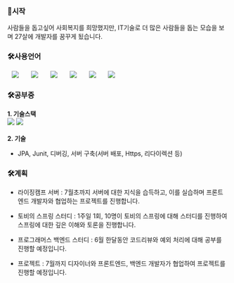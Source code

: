 <h3>🦢시작</h3>
사람들을 돕고싶어 사회복지를 희망했지만, IT기술로 더 많은 사람들을 돕는 모습을 보며 27살에 개발자를 꿈꾸게 됬습니다.


<h3>🛠사용언어</h3>
           
 <div>
<img src="https://img.shields.io/badge/SpringFramework-6DB33F?style=flat-square&logo=Spring&logoColor=white" style="height : auto; margin-left : 10px; margin-right : 10px;"/></a>&nbsp;
<img src="https://img.shields.io/badge/Java-007396?style=flat-square&logo=Java&logoColor=white" style="height : auto; margin-left : 10px; margin-right : 10px;"/></a>&nbsp;
<img src="https://img.shields.io/badge/Oracle-4479A1?style=flat-square&logo=Oracle&logoColor=white" style="height : auto; margin-left : 10px; margin-right : 10px;"/></a>&nbsp;
<img src="https://img.shields.io/badge/HTML5-E34F26?style=flat-square&logo=HTML5&logoColor=white" style="height : auto; margin-left : 10px; margin-right : 10px;"/></a>&nbsp;
<img src="https://img.shields.io/badge/CSS3-1572B6?style=flat-square&logo=CSS3&logoColor=white" style="height : auto; margin-left : 10px; margin-right : 10px;"/></a>&nbsp;
<img src="https://img.shields.io/badge/JavaScript-F7DF1E?style=flat-square&logo=JavaScript&logoColor=white" style="height : auto; margin-left : 10px; margin-right : 10px;"/></a>&nbsp;
</div>

<h3>🛠공부중</h3>
<strong> 1. 기술스택 </strong> 
<div>
<img src="https://img.shields.io/badge/springboot-6DB33F?style=for-the-badge&logo=springboot&logoColor=white">
<img src="https://img.shields.io/badge/mysql-4479A1?style=for-the-badge&logo=mysql&logoColor=white">
</div>
       <br>
<div>
<strong> 2. 기술 </strong><br>
           
- JPA, Junit, 디버깅, 서버 구축(서버 배포, Https, 리다이렉션 등)
           
</div>

<div>
<h3>🛠계획</h3>
           
- 라이징캠프 서버 : 7월초까지 서버에 대한 지식을 습득하고, 이를 실습하며 프론트엔드 개발자와 협업하는 프로젝트를 진행합니다.
           
- 토비의 스프링 스터디 : 1주일 1회, 10명이 토비의 스프링에 대해 스터디를 진행하여 스프링에 대한 깊은 이해와 토론을 진행합니다.           

- 프로그래머스 백엔드 스터디 : 6월 한달동안 코드리뷰와 예외 처리에 대해 공부를 진행할 예정입니다. 

           
- 프로젝트 : 7월까지 디자이너와 프론트엔드, 백엔드 개발자가 협업하여 프로젝트를 진행할 예정입니다.

           
</div>

